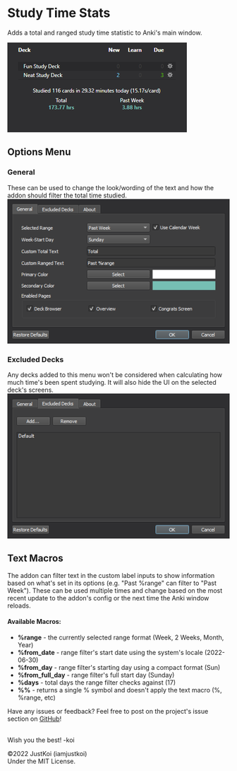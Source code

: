 # Study Time Stats
Adds a total and ranged study time statistic to Anki's main window.  

![Main UI](./github/main_ui.png)

## Options Menu  
### General
These can be used to change the look/wording of the text and how the addon should filter the total time studied.  
![General Options Window](./github/options_general.png)  

### Excluded Decks
Any decks added to this menu won't be considered when calculating how much time's been spent studying. It will also hide the UI on the selected deck's screens.  
![General Options Window](./github/options_excluded.png)  

## Text Macros
The addon can filter text in the custom label inputs to show information based on what's set in its options (e.g. "Past %range" can filter to "Past Week"). These can be used multiple times and change based on the most recent update to the addon's config or the next time the Anki window reloads.

#### Available Macros:
+ **%range** - the currently selected range format (Week, 2 Weeks, Month, Year)
+ **%from_date** - range filter's start date using the system's locale (2022-06-30)
+ **%from_day** - range filter's starting day using a compact format (Sun)
+ **%from_full_day** - range filter's full start day (Sunday)
+ **%days** - total days the range filter checks against (17)
+ **%%** - returns a single % symbol and doesn't apply the text macro (%, %range, etc)

Have any issues or feedback? Feel free to post on the project's issue section on [GitHub](https://github.com/iamjustkoi/StudyTimeStats/issues)!
<br></br>  

Wish you the best! -koi

©2022 JustKoi (iamjustkoi)  
Under the MIT License.  
